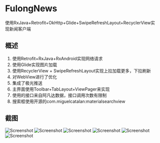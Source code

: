 # FulongNews
使用RxJava+Retrofit+OkHttp+Glide+SwipeRefreshLayout+RecyclerView实现新闻客户端
## 概述
1. 使用Retrofit+RxJava+RxAndroid实现网络请求
2. 使用Glide实现图片加载
3. 使用RecyclerView + SwipeRefreshLayout实现上拉加载更多，下拉刷新
4. 对WebView进行了优化
5. 集成了极光推送
6. 主界面使用Toolbar+TabLayout+ViewPager来实现
7. 使用的接口来自阿凡达数据，接口调用次数有限制
8. 搜索框使用开源的com.miguelcatalan:materialsearchview

## 截图
![Screenshot](https://github.com/bzyydegh/FulongNews/blob/master/app/Screenshot/picture1.png)
![Screenshot](https://github.com/bzyydegh/FulongNews/blob/master/app/Screenshot/picture3.png)
![Screenshot](https://github.com/bzyydegh/FulongNews/blob/master/app/Screenshot/picture7.png)
![Screenshot](https://github.com/bzyydegh/FulongNews/blob/master/app/Screenshot/picture8.png)
![Screenshot](https://github.com/bzyydegh/FulongNews/blob/master/app/Screenshot/picture9.png)
![Screenshot](https://github.com/bzyydegh/FulongNews/blob/master/app/Screenshot/picture12.png)
